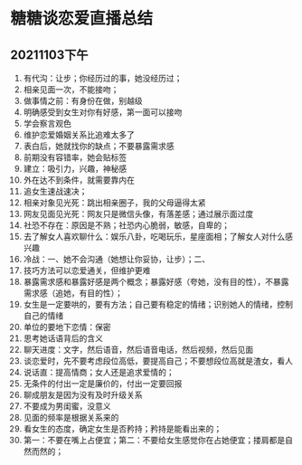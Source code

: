 # 糖糖谈恋爱直播总结


## 20211103下午
1. 有代沟：让步；你经历过的事，她没经历过；
2. 相亲见面一次，不能接吻；
3. 做事情之前：有身份在做，别越级
4. 明确感受到女生对你有好感，第一面可以接吻
5. 学会察言观色
6. 维护恋爱婚姻关系比追难太多了
7. 表白后，她就找你的缺点；不要暴露需求感
8. 前期没有容错率，她会贴标签
9. 建立：吸引力，兴趣，神秘感
10. 外在达不到条件，就需要靠内在
11. 追女生速战速决；
12. 相亲对象见光死：跳出相亲圈子，我的父母逼得太紧
13. 网友见面见光死：网友只是微信头像，有落差感；通过展示面过度
14. 社恐不存在：原因是不熟；社恐内心脆弱，敏感，自卑的；
15. 去了解女人喜欢聊什么：娱乐八卦，吃喝玩乐，星座面相；了解女人对什么感兴趣
16. 冷战：一、她不会沟通（她想让你妥协，让步）；二、
17. 技巧方法可以恋爱通关，但维护更难
18. 暴露需求感和暴露好感是两个概念；暴露好感（夸她，没有目的性），不暴露需求感（追她，有目的性）；
19. 女生是一定要哄的，要有方法；自己要有稳定的情绪；识别她人的情绪，控制自己的情绪
20. 单位的要地下恋情：保密
21. 思考她话语背后的含义
22. 聊天进度：文字，然后语音，然后语音电话，然后视频，然后见面
23. 谈恋爱时，先不要考虑段位高低，要提高自己；不要想段位高就是渣女，看人
24. 说话直：提高情商；女人还是追求爱情的；
25. 无条件的付出一定是廉价的，付出一定要回报
26. 聊成朋友是因为没有及时升级关系
27. 不要成为男闺蜜，没意义
28. 见面的频率是根据关系来的
29. 看女生的态度，确定女生是否矜持；矜持是能看出来的；
30. 第一：不要在嘴上占便宜；第二：不要给女生感觉你在占她便宜；搂肩都是自然而然的；


 






